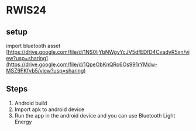 # RWIS24

## setup
import bluetooth asset  
[https://drive.google.com/file/d/1NS0ljYbNWgvYcJV5dfEDfD4CvadyR5xn/view?usp=sharing](https://drive.google.com/file/d/1QpeObKnQRo6Os991rYMdw-MSZ9FKfvb5/view?usp=sharing)

## Steps
1. Android build
2. Import apk to android device
3. Run the app in the android device and you can use Bluetooth Light Energy
